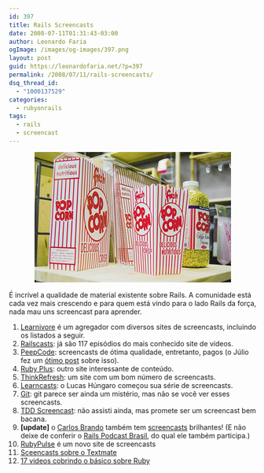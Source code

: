 ```yaml
---
id: 397
title: Rails Screencasts
date: 2008-07-11T01:31:43-03:00
author: Leonardo Faria
ogImage: /images/og-images/397.png
layout: post
guid: https://leonardofaria.net/?p=397
permalink: /2008/07/11/rails-screencasts/
dsq_thread_id:
  - "1000137529"
categories:
  - rubyonrails
tags:
  - rails
  - screencast
---
```

<center>
  <a href='http://www.flickr.com/photos/belfathus/534214937/'><img src="/wp-content/uploads/2008/07/popcorn.jpg" /></a>
</center>

É incrível a qualidade de material existente sobre Rails. A comunidade está cada vez mais crescendo e para quem está vindo para o lado Rails da força, nada mau uns screencast para aprender.

  1. [Learnivore](http://www.learnivore.com/) é um agregador com diversos sites de screencasts, incluindo os listados a seguir.
  2. [Railscasts](http://www.railscasts.com/): já são 117 episódios do mais conhecido site de vídeos.
  3. [PeepCode](http://www.peepcode.com/): screencasts de ótima qualidade, entretanto, pagos (o Júlio fez um [ótimo post](http://www.monteiro.eti.br/2008/07/08/investimento-nao-e-perder-dinheiro-e-se-preparar-para-ganhar-mais/) sobre isso).
  4. [Ruby Plus](http://www.rubyplus.org/): outro site interessante de conteúdo.
  5. [ThinkRefresh](http://www.thinkrefresh.com/): um site com um bom número de screencasts.
  6. [Learncasts](http://www.makemesimple.com/blog/category/learncast/): o Lucas Húngaro começou sua série de screencasts.
  7. [Git](http://www.gitcasts.com/): git parece ser ainda um mistério, mas não se você ver esses screencasts.
  8. [TDD Screencast](http://kanemar.com/2006/03/18/screencast-of-test-driven-development-with-ruby-part-2-exceptions/): não assisti ainda, mas promete ser um screencast bem bacana.
  9. **[update]** o [Carlos Brando](http://www.nomedojogo.com/) também tem [screencasts](http://www.nomedojogo.com/category/screencast/) brilhantes! (E não deixe de conferir o [Rails Podcast Brasil](http://podcast.rubyonrails.pro.br), do qual ele também participa.)
 10. [RubyPulse](http://www.rubypulse.com/) é um novo site de screencasts
 11. [Sceencasts sobre o Textmate](http://derekneighbors.com/category/community/textmate/)
 12. [17 videos cobrindo o básico sobre Ruby](http://www.rubyinside.com.br/17-videos-cobrindo-o-basico-de-ruby-1183)
